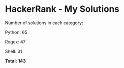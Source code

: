 # HackerRank - My Solutions

Number of solutions in each category:

Python: 65

Regex: 47

Shell: 31

**Total: 143**

